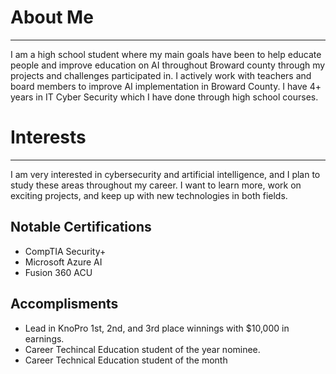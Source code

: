 # About Me

------------

I am a high school student where my main goals have been to help educate people and improve education on AI throughout Broward county through my projects and challenges participated in. I actively work with teachers and board members to improve AI implementation in Broward County. I have 4+ years in IT Cyber Security which I have done through high school courses.
# Interests

------------

I am very interested in cybersecurity and artificial intelligence, and I plan to study these areas throughout my career. I want to learn more, work on exciting projects, and keep up with new technologies in both fields.
## Notable Certifications
- CompTIA Security+
- Microsoft Azure AI
- Fusion 360 ACU
## Accomplisments
- Lead in KnoPro 1st, 2nd, and 3rd place winnings with $10,000 in earnings.
- Career Techincal Education student of the year nominee.
- Career Technical Education student of the month
